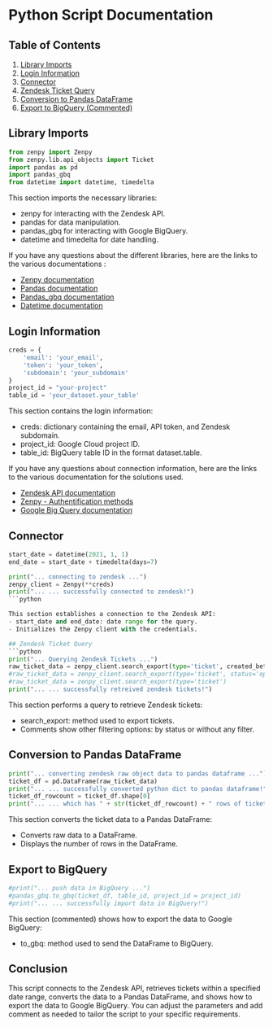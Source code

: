 # Python Script Documentation

## Table of Contents
1. [Library Imports](#library-imports)
2. [Login Information](#login-information)
3. [Connector](#connector)
4. [Zendesk Ticket Query](#zendesk-ticket-query)
5. [Conversion to Pandas DataFrame](#conversion-to-pandas-dataframe)
6. [Export to BigQuery (Commented)](#export-to-bigquery-commented)

## Library Imports

``` python
from zenpy import Zenpy
from zenpy.lib.api_objects import Ticket
import pandas as pd
import pandas_gbq
from datetime import datetime, timedelta
```

This section imports the necessary libraries:
- zenpy for interacting with the Zendesk API.
- pandas for data manipulation.
- pandas_gbq for interacting with Google BigQuery.
- datetime and timedelta for date handling.

If you have any questions about the different libraries, here are the links to the various documentations :
- [Zenpy documentation](http://docs.facetoe.com.au/)
- [Pandas documentation](https://pandas.pydata.org/docs/)
- [Pandas_gbq documentation](https://googleapis.dev/python/pandas-gbq/latest/)
- [Datetime documentation](https://docs.python.org/3/library/datetime.html)
  
## Login Information
```python
creds = {
    'email': 'your_email',
    'token': 'your_token',
    'subdomain': 'your_subdomain'
}
project_id = "your-project"
table_id = 'your_dataset.your_table'
```
This section contains the login information:
- creds: dictionary containing the email, API token, and Zendesk subdomain.
- project_id: Google Cloud project ID.
- table_id: BigQuery table ID in the format dataset.table.

If you have any questions about connection information, here are the links to the various documentation for the solutions used.
- [Zendesk API documentation](https://developer.zendesk.com/api-reference/)
- [Zenpy - Authentification methods](http://docs.facetoe.com.au/zenpy.html#usage)
- [Google Big Query documentation](https://cloud.google.com/bigquery/docs/tables?hl=fr)
  
## Connector
```python
start_date = datetime(2021, 1, 1)
end_date = start_date + timedelta(days=7)

print("... connecting to zendesk ...")
zenpy_client = Zenpy(**creds)
print("... ... successfully connected to zendesk!")
```python

This section establishes a connection to the Zendesk API:
- start_date and end_date: date range for the query.
- Initializes the Zenpy client with the credentials.

## Zendesk Ticket Query
```python
print("... Querying Zendesk Tickets ...")
raw_ticket_data = zenpy_client.search_export(type='ticket', created_between=(start_date, end_date))     # selected with date range
#raw_ticket_data = zenpy_client.search_export(type='ticket', status='open')                             # selected with status
#raw_ticket_data = zenpy_client.search_export(type='ticket')                                            # select all tickets
print("... ... successfully retreived zendesk tickets!")
```

This section performs a query to retrieve Zendesk tickets:
- search_export: method used to export tickets.
- Comments show other filtering options: by status or without any filter.

## Conversion to Pandas DataFrame
```python
print("... converting zendesk raw object data to pandas dataframe ...")
ticket_df = pd.DataFrame(raw_ticket_data)
print("... ... successfully converted python dict to pandas dataframe!")
ticket_df_rowcount = ticket_df.shape[0]
print("... ... which has " + str(ticket_df_rowcount) + " rows of tickets!")
```

This section converts the ticket data to a Pandas DataFrame:
- Converts raw data to a DataFrame.
- Displays the number of rows in the DataFrame.

## Export to BigQuery
```python
#print("... push data in BigQuery ...")
#pandas_gbq.to_gbq(ticket_df, table_id, project_id = project_id)
#print("... ... successfully import data in BigQuery!")
```

This section (commented) shows how to export the data to Google BigQuery:
- to_gbq: method used to send the DataFrame to BigQuery.

## Conclusion
This script connects to the Zendesk API, retrieves tickets within a specified date range, converts the data to a Pandas DataFrame, and shows how to export the data to Google BigQuery. You can adjust the parameters and add comment as needed to tailor the script to your specific requirements.
